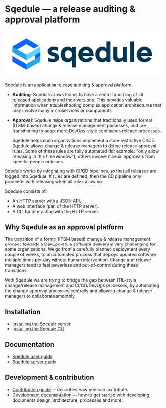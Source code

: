 # Sqedule — a release auditing & approval platform

![Sqedule logo](docs/logo-sqedule-horizontal.svg)

Sqedule is an application release auditing & approval platform.

 - **Auditing**: Sqedule allows teams to have a central audit log of all released applications and their versions. This provides valuable information when troubleshooting complex application architectures that may involve many microservices or components.
 - **Approval**: Sqedule helps organizations that traditionally used formal (ITSM-based) change & release management processes, and are transitioning to adopt more DevOps-style continuous release processes.

   Sqedule helps such organizations implement a more restrictive CI/CD. Sqedule allows change & release managers to define release approval rules. Some of these rules are fully automated (for example: "only allow releasing in this time window"), others involve manual approvals from specific people or teams.

Sqedule works by integrating with CI/CD pipelines, so that all releases are logged into Sqedule. If rules are defined, then the CD pipeline only proceeds with releasing when all rules allow so.

Sqedule consists of:

 - An HTTP server with a JSON API.
 - A web interface (part of the HTTP server).
 - A CLI for interacting with the HTTP server.

## Why Sqedule as an approval platform

The transition of a formal (ITSM based) change & release management process towards a DevOps-style software delivery is very challenging for some organizations. We go from a carefully planned deployment every couple of weeks, to an automated process that deploys updated software multiple times per day without human intervention. Change and release managers tend to feel powerless and out-of-control during these transitions.

With Sqedule we are trying to bridge the gap between ITIL-style change/release management and CI/CD/DevOps processes, by automating the change approval processes centrally and allowing change & release managers to collaborate smoothly.

## Installation

 - [Installing the Sqedule server](https://docs.sqedule.io/server_guide/)
 - [Installing the Sqedule CLI](https://docs.sqedule.io/user_guide/tasks/install-cli/)

## Documentation

 - [Sqedule user guide](https://docs.sqedule.io/user_guide/)
 - [Sqedule server guide](https://docs.sqedule.io/server_guide/)

## Development & contribution

 * [Contribution guide](CONTRIBUTING.md) — describes how one can contribute.
 * [Development documentation](devdocs/README.md) — how to get started with developing; documents design, architecture, processes and more.
